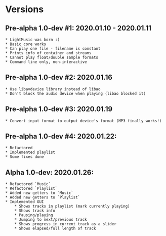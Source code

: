 # Versions

## Pre-alpha 1.0-dev #1: 2020.01.10 - 2020.01.11
    * LightMusic was born :)
    * Basic core works
    * Can play one file - filename is constant
    * Prints info of container and streams
    * Cannot play float/double sample formats
    * Command line only, non-interactive

## Pre-alpha 1.0-dev #2: 2020.01.16
    * Use libavdevice library instead of libao
    * Don't block the audio device when playing (libao blocked it)

## Pre-alpha 1.0-dev #3: 2020.01.19
    * Convert input format to output device's format (MP3 finally works!)

## Pre-alpha 1.0-dev #4: 2020.01.22:
    * Refactored
    * Implemented playlist
    * Some fixes done

## Alpha 1.0-dev: 2020.01.26:
    * Refactored `Music`
    * Refactored `Playlist`
    * Added new getters to `Music`
    * Added new getters to `Playlist`
    * Implemented GUI
        * Shows tracks in playlist (mark currently playing)
        * Shows track info
        * Pausing/playing
        * Jumping to next/previous track
        * Shows progress in current track as a slider
        * Shows elapsed/full length of track
